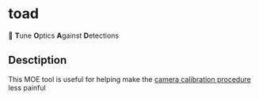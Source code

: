 # toad
🐸
**T**une **O**ptics **A**gainst **D**etections

## Desctiption
This MOE tool is useful for helping make the [camera calibration procedure](https://coda.io/d/Forward-Deployed-Engineering-FDE_deL4Ch_XftJ/Camera-Field-Calibration_suQgKypW?search=Camera%20Field%20Calibration#_luxjmano) less painful

